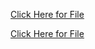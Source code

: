 <a href="https://drive.google.com/drive/folders/1VknJ7eyKojJ0NYe0GJceO1bi4b-k0Dmm"> Click Here for File</a>

<a href="https://drive.google.com/drive/u/0/folders/1SWG6CRP7wRQX87mZ--3WlpLjRSTAGtRS"> Click Here for File</a>
